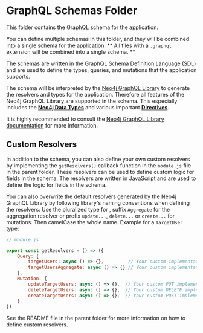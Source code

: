 # GraphQL Schemas Folder

This folder contains the GraphQL schema for the application.

You can define multiple schemas in this folder, and they will be combined into a single schema for the application. ** All files with a `.graphql` extension will be combined into a single schema. **

The schemas are written in the GraphQL Schema Definition Language (SDL) and are used to define the types, queries, and mutations that the application supports.

The schema will be interpreted by the [Neo4j GraphQL Library](https://neo4j.com/product/graphql-library/) to generate the resolvers and types for the application. Therefore all features of the Neo4j GraphQL Library are supported in the schema. This especially includes the [**Neo4j Data Types**](https://neo4j.com/docs/graphql/current/type-definitions/types/) and various important [**Directives**](https://neo4j.com/docs/graphql/current/type-definitions/directives/).

It is highly recommended to consult the [Neo4j GraphQL Library documentation](https://neo4j.com/docs/graphql/current/) for more information.

## Custom Resolvers

In addition to the schema, you can also define your own custom resolvers by implementing the `getResolvers()` callback function in the `module.js` file in the parent folder. These resolvers can be used to define custom logic for fields in the schema. The resolvers are written in JavaScript and are used to define the logic for fields in the schema. 

You can also overwrite the default resolvers generated by the Neo4j GraphQL Library by following library's naming conventions when defining the resolvers: Use the  pluralized type for , suffix `Aggregate` for the aggregation resolver or prefix `update...`, `delete...` or `create...` for mutations. Then camelCase the whole name. Example for a `TargetUser` type:

```javascript
// module.js

export const getResolvers = () => ({
    Query: {
        targetUsers: async () => {},         // Your custom implementation for the `targetUsers` query
        targetUsersAggregate: async () => {} // Your custom implementation for the `targetUsersAggregate` query
    },
    Mutation: {
        updateTargetUsers: async () => {},  // Your custom PUT implementation
        deleteTargetUsers: async () => {},  // Your custom DELETE implementation
        createTargetUsers: async () => {},  // Your custom POST implementation
    }
})
```

See the README file in the parent folder for more information on how to define custom resolvers.
